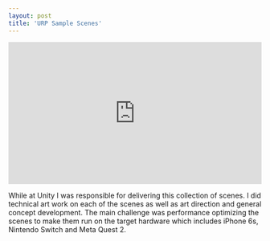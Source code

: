 ```yaml
---
layout: post
title: 'URP Sample Scenes'
---
```


<style>
.video-holder {
  position: relative;
  width: 100%;
  height: 0;
  padding-bottom: 56.25%;
  overflow: hidden;
}
.video-holder iframe {
  position: absolute;
  top: 0;
  left: 0;
  width: 100%;
  height: 100%;
}
</style>
<div class="video-holder">
  <iframe
    id="existing-iframe-example"
    width="640" height="360"
    src="https://www.youtube.com/embed/95caVrs6T4M?playlist=95caVrs6T4M&autoplay=1&mute=1&enablejsapi=1&controls=0&loop=1"
    frameborder="0"
></iframe>
</div>

While at Unity I was responsible for delivering this collection of scenes. I did technical art work on each of the scenes as well as art direction and general concept development. The main challenge was performance optimizing the scenes to make them run on the target hardware which includes iPhone 6s, Nintendo Switch and Meta Quest 2.